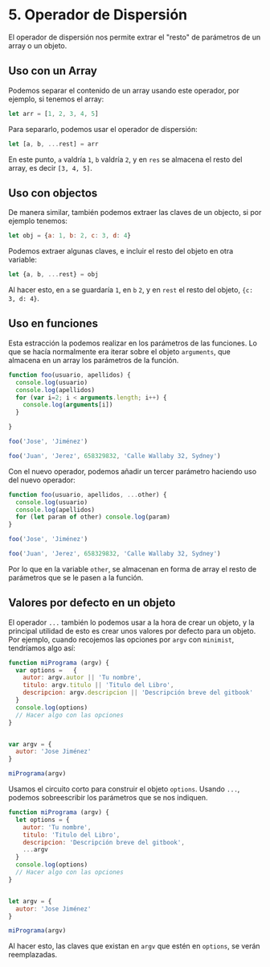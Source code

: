 # 5. Operador de Dispersión

El operador de dispersión nos permite extrar el "resto" de parámetros de un array o un objeto.

## Uso con un Array

Podemos separar el contenido de un array usando este operador, por ejemplo, si tenemos el array:

```JavaScript
let arr = [1, 2, 3, 4, 5]
```

Para separarlo, podemos usar el operador de dispersión:

```JavaScript
let [a, b, ...rest] = arr
```

En este punto, `a` valdría `1`, `b` valdría `2`, y en `res` se almacena el resto del array, es decir `[3, 4, 5]`.

## Uso con objectos

De manera similar, también podemos extraer las claves de un objecto, si por ejemplo tenemos:

```JavaScript
let obj = {a: 1, b: 2, c: 3, d: 4}
```

Podemos extraer algunas claves, e incluir el resto del objeto en otra variable:

```JavaScript
let {a, b, ...rest} = obj
```

Al hacer esto, en `a` se guardaría `1`, en `b` `2`, y en `rest` el resto del objeto, `{c: 3, d: 4}`.

## Uso en funciones

Esta estracción la podemos realizar en los parámetros de las funciones. Lo que se hacía normalmente era iterar sobre el objeto `arguments`, que almacena en un array los parámetros de la función.

```JavaScript
function foo(usuario, apellidos) {
  console.log(usuario)
  console.log(apellidos)
  for (var i=2; i < arguments.length; i++) {
    console.log(arguments[i])
  }

}

foo('Jose', 'Jiménez')

foo('Juan', 'Jerez', 658329832, 'Calle Wallaby 32, Sydney')
```

Con el nuevo operador, podemos añadir un tercer parámetro haciendo uso del nuevo operador:

```JavaScript
function foo(usuario, apellidos, ...other) {
  console.log(usuario)
  console.log(apellidos)
  for (let param of other) console.log(param)
}

foo('Jose', 'Jiménez')

foo('Juan', 'Jerez', 658329832, 'Calle Wallaby 32, Sydney')
```

Por lo que en la variable `other`, se almacenan en forma de array el resto de parámetros que se le pasen a la función.

## Valores por defecto en un objeto

El operador `...` también lo podemos usar a la hora de crear un objeto, y la principal utilidad de esto es crear unos valores por defecto para un objeto. Por ejemplo, cuando recojemos las opciones por `argv` con `minimist`, tendríamos algo así:

```JavaScript
function miPrograma (argv) {
  var options =   {
    autor: argv.autor || 'Tu nombre',
    titulo: argv.titulo || 'Titulo del Libro',
    descripcion: argv.descripcion || 'Descripción breve del gitbook'
  }
  console.log(options)
  // Hacer algo con las opciones
}


var argv = {
  autor: 'Jose Jiménez'
}

miPrograma(argv)
```

Usamos el circuito corto para construir el objeto `options`. Usando `...`, podemos sobreescribir los parámetros que se nos indiquen.

```JavaScript
function miPrograma (argv) {
  let options = {
    autor: 'Tu nombre',
    titulo: 'Titulo del Libro',
    descripcion: 'Descripción breve del gitbook',
    ...argv
  }
  console.log(options)
  // Hacer algo con las opciones
}


let argv = {
  autor: 'Jose Jiménez'
}

miPrograma(argv)
```

Al hacer esto, las claves que existan en `argv` que estén en `options`, se verán reemplazadas.
